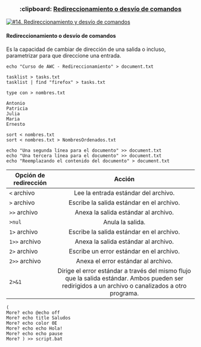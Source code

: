 <h3 align="center"> :clipboard: <a href="https://github.com/jersonmartinez/Curso_Administracion_Windows_Consola/blob/master/14.%20Redireccionamiento%20y%20desv%C3%ADo%20de%20comandos.md">Redireccionamiento o desvío de comandos</a> </h3>
  
[![#14. Redireccionamiento y desvío de comandos](https://img.youtube.com/vi/mjiWkQbymFM/maxresdefault.jpg)](https://youtu.be/mjiWkQbymFM "#14. Redireccionamiento y desvío de comandos")

#### Redireccionamiento o desvío de comandos

Es la capacidad de cambiar de dirección de una salida o incluso, parametrizar para que direccione una entrada.

```batch
echo "Curso de AWC - Redireccionamiento" > document.txt
```

```batch
tasklist > tasks.txt
tasklist | find "firefox" > tasks.txt
```

```batch
type con > nombres.txt

Antonio
Patricia
Julia
Maria
Ernesto
```

```batch
sort < nombres.txt
sort < nombres.txt > NombresOrdenados.txt
```

```batch
echo "Una segunda línea para el documento" >> document.txt
echo "Una tercera línea para el documento" >> document.txt
echo "Reemplazando el contenido del documento" > document.txt
```

| Opción de redirección | Acción |
|----------|:-------------:|
| `<` archivo | Lee la entrada estándar del archivo. |
| `>` archivo | Escribe la salida estándar en el archivo. |
| `>>` archivo | Anexa la salida estándar al archivo. |
| `>nul` | Anula la salida. |
| `1>` archivo | Escribe la salida estándar en el archivo. |
| `1>>` archivo | Anexa la salida estándar al archivo. |
| `2>` archivo | Escribe un error estándar en el archivo. |
| `2>>` archivo | Anexa el error estándar al archivo. |
| `2>&1` | Dirige el error estándar a través del mismo flujo que la salida estándar. Ambos pueden ser redirigidos a un archivo o canalizados a otro programa. |


```batch
(
More? echo @echo off
More? echo title Saludos
More? echo color 0E
More? echo echo Hola!
More? echo echo pause
More? ) >> script.bat
```
